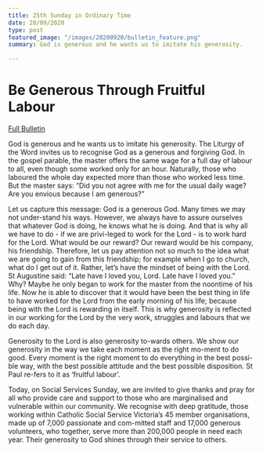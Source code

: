 ```yaml
---
title: 25th Sunday in Ordinary Time
date: 20/09/2020
type: post
featured_image: "/images/20200920/bulletin_feature.png"
summary: God is generous and he wants us to imitate his generosity.

---
```

# Be Generous Through Fruitful Labour

[Full Bulletin](http://nebula.wsimg.com/22ec653f7c9f4e2601557b09718f8b4a?AccessKeyId=2AF9533DEE1BA9433B58&disposition=0&alloworigin=1 "Full Bulletin")

God is generous and he wants us to imitate his generosity. The Liturgy of the Word invites us to recognise God as a generous and forgiving God. In the gospel parable, the master offers the same wage for a full day of labour to all, even though some worked only for an hour. Naturally, those who laboured the whole day expected more than those who worked less time. But the master says: “Did you not agree with me for the usual daily wage? Are you envious because I am generous?”

Let us capture this message: God is a generous God. Many times we may not under-stand his ways. However, we always have to assure ourselves that whatever God is doing, he knows what he is doing. And that is why all we have to do - if we are privi-leged to work for the Lord - is to work hard for the Lord. What would be our reward? Our reward would be his company, his friendship. Therefore, let us pay attention not so much to the idea what we are going to gain from this friendship; for example when I go to church, what do I get out of it. Rather, let’s have the mindset of being with the Lord. St Augustine said: “Late have I loved you, Lord. Late have I loved you.” Why? Maybe he only began to work for the master from the noontime of his life. Now he is able to discover that it would have been the best thing in life to have worked for the Lord from the early morning of his life; because being with the Lord is rewarding in itself. This is why generosity is reflected in our working for the Lord by the very work, struggles and labours that we do each day.

Generosity to the Lord is also generosity to-wards others. We show our generosity in the way we take each moment as the right mo-ment to do good. Every moment is the right moment to do everything in the best possi-ble way, with the best possible attitude and the best possible disposition. St Paul re-fers to it as ‘fruitful labour’.

Today, on Social Services Sunday, we are invited to give thanks and pray for all who provide care and support to those who are marginalised and vulnerable within our community. We recognise with deep gratitude, those working within Catholic Social Service Victoria’s 45 member organisations, made up of 7,000 passionate and com-mitted staff and 17,000 generous volunteers, who together, serve more than 200,000 people in need each year. Their generosity to God shines through their service to others.